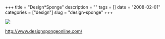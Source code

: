 +++
title = "Design*Sponge"
description = ""
tags = []
date = "2008-02-01"
categories = ["design"]
slug = "design-sponge"
+++


 

  <div id="screens-thumbs" class="clearfix">
    <div class="txt-center" id="design-submission"><a href="http://www.designspongeonline.com/"><img id='bluga-thumbnail-1011' class='bluga-thumbnail large' src='//konigi.com/media/bluga/
wt47f281b50c6e6_0.jpg'/></a></div>  
  </div>   
<p><a href="http://www.designspongeonline.com/">http://www.designspongeonline.com/</a></p>




